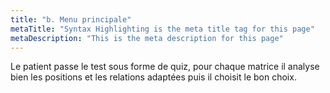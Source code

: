 ```yaml
---
title: "b. Menu principale"
metaTitle: "Syntax Highlighting is the meta title tag for this page"
metaDescription: "This is the meta description for this page"
---
```


Le patient passe le test sous forme de quiz, pour chaque matrice il analyse bien les positions et les relations adaptées puis il choisit le bon choix. 